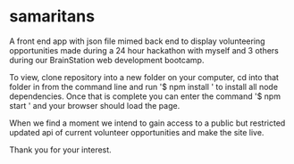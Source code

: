 # samaritans

A front end app with json file mimed back end to display volunteering opportunities made during a 24 hour hackathon with myself and 3 others during our BrainStation web development bootcamp.

To view, clone repository into a new folder on your computer, cd into that folder in from the command line and run '$ npm install ' to install all node dependencies. Once that is complete you can enter the command '$ npm start ' and your browser should load the page. 

When we find a moment we intend to gain access to a public but restricted updated api of current volunteer opportunities and make the site live. 

Thank you for your interest. 
